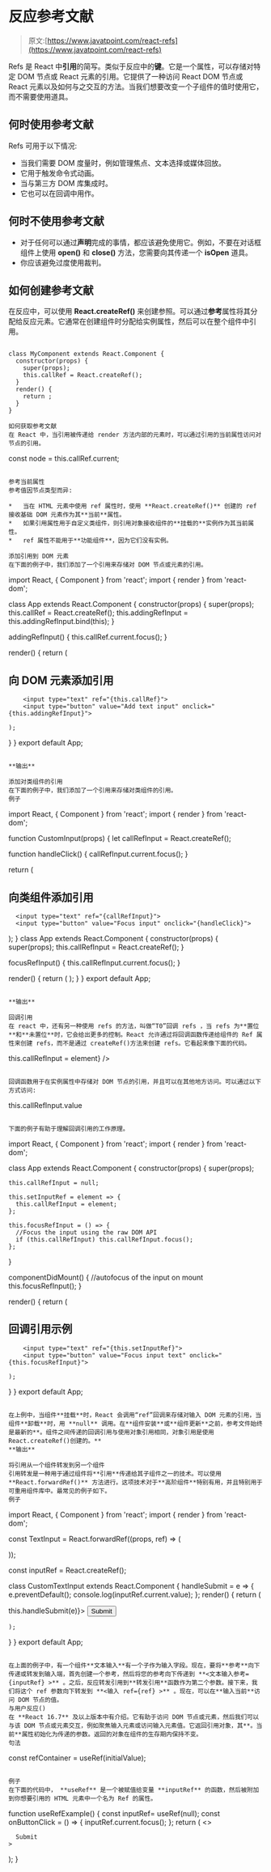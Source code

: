# 反应参考文献

> 原文:[https://www.javatpoint.com/react-refs](https://www.javatpoint.com/react-refs)

Refs 是 React 中**引用**的简写。类似于反应中的**键**。它是一个属性，可以存储对特定 DOM 节点或 React 元素的引用。它提供了一种访问 React DOM 节点或 React 元素以及如何与之交互的方法。当我们想要改变一个子组件的值时使用它，而不需要使用道具。

## 何时使用参考文献

Refs 可用于以下情况:

*   当我们需要 DOM 度量时，例如管理焦点、文本选择或媒体回放。
*   它用于触发命令式动画。
*   当与第三方 DOM 库集成时。
*   它也可以在回调中用作。

## 何时不使用参考文献

*   对于任何可以通过**声明**完成的事情，都应该避免使用它。例如，不要在对话框组件上使用 **open()** 和 **close()** 方法，您需要向其传递一个 **isOpen** 道具。
*   你应该避免过度使用裁判。

## 如何创建参考文献

在反应中，可以使用 **React.createRef()** 来创建参照。可以通过**参考**属性将其分配给反应元素。它通常在创建组件时分配给实例属性，然后可以在整个组件中引用。

```

class MyComponent extends React.Component {
  constructor(props) {
    super(props);
    this.callRef = React.createRef();
  }
  render() {
    return ;
  }
}

如何获取参考文献
在 React 中，当引用被传递给 render 方法内部的元素时，可以通过引用的当前属性访问对节点的引用。

```

const node = this.callRef.current;

```

参考当前属性
参考值因节点类型而异:

*   当在 HTML 元素中使用 ref 属性时，使用 **React.createRef()** 创建的 ref 接收基础 DOM 元素作为其**当前**属性。
*   如果引用属性用于自定义类组件，则引用对象接收组件的**挂载的**实例作为其当前属性。
*   ref 属性不能用于**功能组件**，因为它们没有实例。

添加引用到 DOM 元素
在下面的例子中，我们添加了一个引用来存储对 DOM 节点或元素的引用。

```

import React, { Component } from 'react';
import { render } from 'react-dom';

class App extends React.Component {
  constructor(props) {
    super(props);
    this.callRef = React.createRef();
    this.addingRefInput = this.addingRefInput.bind(this);
  }

  addingRefInput() {
    this.callRef.current.focus();
  }

  render() {
    return (

## 向 DOM 元素添加引用

        <input type="text" ref="{this.callRef}">
        <input type="button" value="Add text input" onclick="{this.addingRefInput}">

    );
  }
}
export default App;

```

**输出**

添加对类组件的引用
在下面的例子中，我们添加了一个引用来存储对类组件的引用。
例子

```

import React, { Component } from 'react';
import { render } from 'react-dom';

function CustomInput(props) {
  let callRefInput = React.createRef();

  function handleClick() {
    callRefInput.current.focus();
  }

  return (

## 向类组件添加引用

      <input type="text" ref="{callRefInput}">
      <input type="button" value="Focus input" onclick="{handleClick}">

  );
}
class App extends React.Component {
  constructor(props) {
    super(props);
    this.callRefInput = React.createRef();
  }

  focusRefInput() {
    this.callRefInput.current.focus();
  }

  render() {
    return (
      );
  }
}
export default App; 
```

**输出**

回调引用
在 react 中，还有另一种使用 refs 的方法，叫做“T0”回调 refs ，当 refs 为**置位**和**未置位**时，它会给出更多的控制。React 允许通过将回调函数传递给组件的 Ref 属性来创建 refs，而不是通过 createRef()方法来创建 refs。它看起来像下面的代码。

```
 this.callRefInput = element} />

```

回调函数用于在实例属性中存储对 DOM 节点的引用，并且可以在其他地方访问。可以通过以下方式访问:

```

this.callRefInput.value

```

下面的例子有助于理解回调引用的工作原理。

```

import React, { Component } from 'react';
import { render } from 'react-dom';

class App extends React.Component {
    constructor(props) {
    super(props);

    this.callRefInput = null;

    this.setInputRef = element => {
      this.callRefInput = element;
    };

    this.focusRefInput = () => {
      //Focus the input using the raw DOM API
      if (this.callRefInput) this.callRefInput.focus();
    };
  }

  componentDidMount() {
    //autofocus of the input on mount
    this.focusRefInput();
  }

  render() {
    return (

## 回调引用示例

        <input type="text" ref="{this.setInputRef}">
        <input type="button" value="Focus input text" onclick="{this.focusRefInput}">

    );
  }
}
export default App;

```

在上例中，当组件**挂载**时，React 会调用“ref”回调来存储对输入 DOM 元素的引用，当组件**卸载**时，用 **null** 调用。在**组件安装**或**组件更新**之前，参考文件始终是最新的**。组件之间传递的回调引用与使用对象引用相同，对象引用是使用 React.createRef()创建的。**
**输出**

将引用从一个组件转发到另一个组件
引用转发是一种用于通过组件将**引用**传递给其子组件之一的技术。可以使用 **React.forwardRef()** 方法进行。这项技术对于**高阶组件**特别有用，并且特别用于可重用组件库中。最常见的例子如下。
例子

```

import React, { Component } from 'react';
import { render } from 'react-dom';

const TextInput = React.forwardRef((props, ref) => (

));

const inputRef = React.createRef();

class CustomTextInput extends React.Component {
  handleSubmit = e => {
    e.preventDefault();
    console.log(inputRef.current.value);
  };
  render() {
    return (

<form onsubmit="{e"> this.handleSubmit(e)}>
          <textinput ref="{inputRef}"><button>Submit</button></textinput> </form>

    );
  }
}
export default App;

```

在上面的例子中，有一个组件**文本输入**有一个子作为输入字段。现在，要将**参考**向下传递或转发到输入端，首先创建一个参考，然后将您的参考向下传递到 **<文本输入参考={inputRef} >** 。之后，反应转发引用到**转发引用**函数作为第二个参数。接下来，我们将这个 ref 参数向下转发到 **<输入 ref={ref} >** 。现在，可以在**输入当前**访问 DOM 节点的值。
与用户反应()
在 **React 16.7** 及以上版本中有介绍。它有助于访问 DOM 节点或元素，然后我们可以与该 DOM 节点或元素交互，例如聚焦输入元素或访问输入元素值。它返回引用对象，其**。当前**属性初始化为传递的参数。返回的对象在组件的生存期内保持不变。
句法

```

const refContainer = useRef(initialValue);

```

例子
在下面的代码中， **useRef** 是一个被赋值给变量 **inputRef** 的函数，然后被附加到你想要引用的 HTML 元素中一个名为 Ref 的属性。

```
function useRefExample() {
  const inputRef= useRef(null);
  const onButtonClick = () => {
    inputRef.current.focus();
  };
  return (
    <>

      Submit
    >
  );
}

```

```